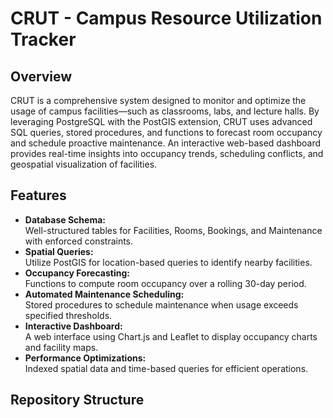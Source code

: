# CRUT - Campus Resource Utilization Tracker

## Overview

CRUT is a comprehensive system designed to monitor and optimize the usage of campus facilities—such as classrooms, labs, and lecture halls. By leveraging PostgreSQL with the PostGIS extension, CRUT uses advanced SQL queries, stored procedures, and functions to forecast room occupancy and schedule proactive maintenance. An interactive web-based dashboard provides real-time insights into occupancy trends, scheduling conflicts, and geospatial visualization of facilities.

## Features

- **Database Schema:**  
  Well-structured tables for Facilities, Rooms, Bookings, and Maintenance with enforced constraints.
- **Spatial Queries:**  
  Utilize PostGIS for location-based queries to identify nearby facilities.
- **Occupancy Forecasting:**  
  Functions to compute room occupancy over a rolling 30-day period.
- **Automated Maintenance Scheduling:**  
  Stored procedures to schedule maintenance when usage exceeds specified thresholds.
- **Interactive Dashboard:**  
  A web interface using Chart.js and Leaflet to display occupancy charts and facility maps.
- **Performance Optimizations:**  
  Indexed spatial data and time-based queries for efficient operations.

## Repository Structure
